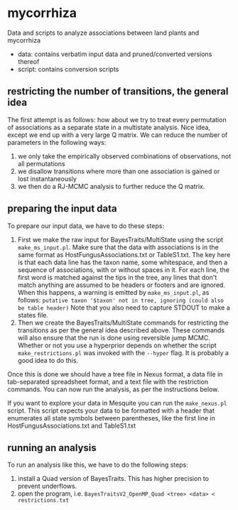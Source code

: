 # mycorrhiza
Data and scripts to analyze associations between land plants and mycorrhiza

- data: contains verbatim input data and pruned/converted versions thereof
- script: contains conversion scripts

## restricting the number of transitions, the general idea

The first attempt is as follows: how about we try to treat every permutation of associations
as a separate state in a multistate analysis. Nice idea, except we end up with a very large
Q matrix. We can reduce the number of parameters in the following ways:

1. we only take the empirically observed combinations of observations, not all permutations
2. we disallow transitions where more than one association is gained or lost instantaneously
3. we then do a RJ-MCMC analysis to further reduce the Q matrix.

## preparing the input data

To prepare our input data, we have to do these steps:

1. First we make the raw input for BayesTraits/MultiState using the script `make_ms_input.pl`.
   Make sure that the data with associations is in the same format as 
   HostFungusAssociations.txt or TableS1.txt. The key here is that each data line has the 
   taxon name, some whitespace, and then a sequence of associations, with or without 
   spaces in it. For each line, the first word is matched against the tips in the tree, 
   any lines that don't match anything are assumed to be headers or footers and are 
   ignored. When this happens, a warning is emitted by `make_ms_input.pl`, as follows:
   `putative taxon '$taxon' not in tree, ignoring (could also be table header)`
   Note that you also need to capture STDOUT to make a states file.
2. Then we create the BayesTraits/MultiState commands for restricting the transitions as
   per the general idea described above. These commands will also ensure that the run is
   done using reversible jump MCMC. Whether or not you use a hyperprior depends on whether
   the script `make_restrictions.pl` was invoked with the `--hyper` flag. It is probably
   a good idea to do this.
   
Once this is done we should have a tree file in Nexus format, a data file in tab-separated
spreadsheet format, and a text file with the restriction commands. You can now run the
analysis, as per the instructions below.

If you want to explore your data in Mesquite you can run the `make_nexus.pl` script. 
This script expects your data to be formatted with a header that enumerates all state 
symbols between parentheses, like the first line in HostFungusAssociations.txt and 
TableS1.txt

## running an analysis

To run an analysis like this, we have to do the following steps:

1. install a Quad version of BayesTraits. This has higher precision to prevent underflows.
2. open the program, i.e. `BayesTraitsV2_OpenMP_Quad <tree> <data> < restrictions.txt`
